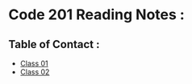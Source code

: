 # Code 201 Reading Notes :

## Table of Contact :
- [Class 01](class-01.md)
- [Class 02](class-02.md)